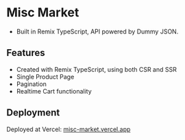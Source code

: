 # Misc Market
- Built in Remix TypeScript, API powered by Dummy JSON.

## Features
- Created with Remix TypeScript, using both CSR and SSR
- Single Product Page
- Pagination
- Realtime Cart functionality

## Deployment
Deployed at Vercel: <a href='https://misc-market.vercel.app' target='_blank noreferer noopener'>misc-market.vercel.app</a>
